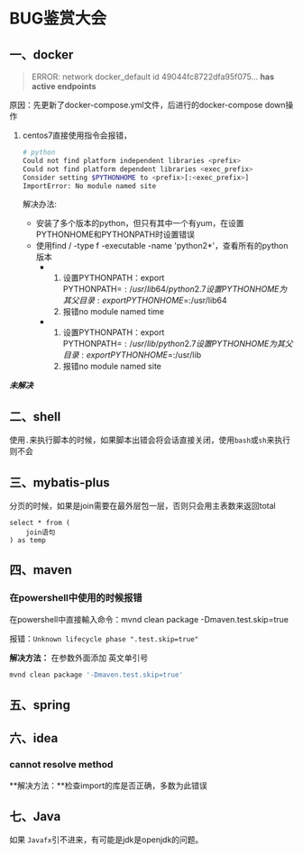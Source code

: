 # BUG鉴赏大会

## 一、docker

> ERROR: network docker_default id 49044fc8722dfa95f075... **has active endpoints** 

原因：先更新了docker-compose.yml文件，后进行的docker-compose down操作



1. centos7直接使用指令会报错，

   ```bash
   # python
   Could not find platform independent libraries <prefix>
   Could not find platform dependent libraries <exec_prefix>
   Consider setting $PYTHONHOME to <prefix>[:<exec_prefix>]
   ImportError: No module named site
   ```

   解决办法:

   * 安装了多个版本的python，但只有其中一个有yum，在设置PYTHONHOME和PYTHONPATH时设置错误
   * 使用find / -type f -executable -name 'python2*'，查看所有的python版本
     * 1. 设置PYTHONPATH：export PYTHONPATH=$:/usr/lib64/python2.7       设置PYTHONHOME为其父目录: export PYTHONHOME=$:/usr/lib64
       2. 报错no module named time
     * 1. 设置PYTHONPATH：export PYTHONPATH=$:/usr/lib/python2.7       设置PYTHONHOME为其父目录: export PYTHONHOME=$:/usr/lib
       2. 报错no module named site

***未解决***





## 二、shell

使用`.`来执行脚本的时候，如果脚本出错会将会话直接关闭，使用`bash`或`sh`来执行则不会



## 三、mybatis-plus

分页的时候，如果是join需要在最外层包一层，否则只会用主表数来返回total

```mysql
select * from (
    join语句
) as temp
```



## 四、maven

### 在powershell中使用的时候报错

在powershell中直接輸入命令：mvnd clean package -Dmaven.test.skip=true

报错：`Unknown lifecycle phase ".test.skip=true"`

**解决方法：** 在参数外面添加 英文单引号

```powershell
mvnd clean package '-Dmaven.test.skip=true'
```



## 五、spring



## 六、idea

### cannot resolve method

**解决方法：**检查import的库是否正确，多数为此错误



## 七、Java

如果 `Javafx`引不进来，有可能是jdk是openjdk的问题。

